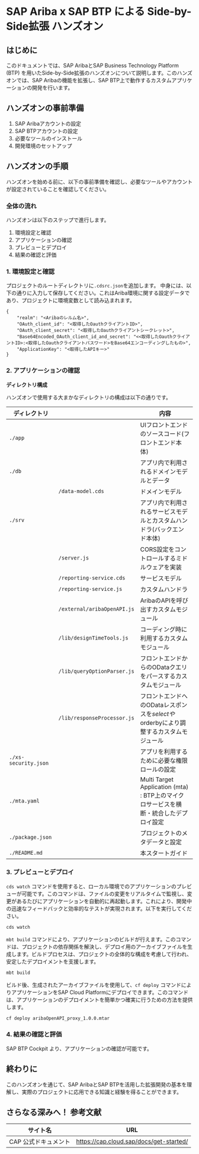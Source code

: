 # SAP Ariba x SAP BTP による Side-by-Side拡張 ハンズオン

## はじめに
このドキュメントでは、SAP AribaとSAP Business Technology Platform (BTP) を用いたSide-by-Side拡張のハンズオンについて説明します。このハンズオンでは、SAP Aribaの機能を拡張し、SAP BTP上で動作するカスタムアプリケーションの開発を行います。

## ハンズオンの事前準備
1. SAP Aribaアカウントの設定
2. SAP BTPアカウントの設定
3. 必要なツールのインストール
4. 開発環境のセットアップ

## ハンズオンの手順
ハンズオンを始める前に、以下の事前準備を確認し、必要なツールやアカウントが設定されていることを確認してください。

### 全体の流れ
ハンズオンは以下のステップで進行します。
1. 環境設定と確認
2. アプリケーションの確認
3. プレビューとデプロイ
4. 結果の確認と評価

### 1. 環境設定と確認
プロジェクトのルートディレクトリに`.cdsrc.json`を追加します。
中身には、以下の通りに入力して保存してください。これはAriba環境に関する設定データであり、プロジェクトに環境変数として読み込まれます。

```
{
    "realm": "<Aribaのレルム名>",
    "OAuth_client_id": "<取得したOauthクライアントID>",
    "OAuth_client_secret": "<取得したOauthクライアントシークレット>",
    "Base64Encoded_OAuth_client_id_and_secret": "<<取得したOauthクライアントID>:<取得したOauthクライアントパスワード>をBase64エンコーディングしたもの>",
    "ApplicationKey": "<取得したAPIキー>"
}
```

### 2. アプリケーションの確認

**ディレクトリ構成**

ハンズオンで使用する大まかなディレクトリの構成は以下の通りです。

| ディレクトリ | | 内容 |
| ---------------------- | ---- | ------------------------ |
| `./app`               | | UIフロントエンドのソースコード(フロントエンド本体) |
| `./db`                | | アプリ内で利用されるドメインモデルとデータ |
|  | `/data-model.cds` | ドメインモデル |
| `./srv`               | | アプリ内で利用されるサービスモデルとカスタムハンドラ(バックエンド本体) |
|  | `/server.js` | CORS設定をコントロールするミドルウェアを実装 |
|  | `/reporting-service.cds` | サービスモデル |
|  | `/reporting-service.js` | カスタムハンドラ |
|  | `/external/aribaOpenAPI.js` | AribaのAPIを呼び出すカスタムモジュール |
|  | `/lib/designTimeTools.js` | コーディング時に利用するカスタムモジュール |
|  | `/lib/queryOptionParser.js` | フロントエンドからのODataクエリをパースするカスタムモジュール |
|  | `/lib/responseProcessor.js` | フロントエンドへのODataレスポンスを$selectや$orderbyにより調整するカスタムモジュール |
| `./xs-security.json`       | | アプリを利用するために必要な権限ロールの設定 |
| `./mta.yaml`           | | Multi Target Application (mta) : BTP上のマイクロサービスを横断・統合したデプロイ設定 |
| `./package.json`       | | プロジェクトのメタデータと設定 |
| `./README.md`          | | 本スタートガイド |

### 3. プレビューとデプロイ

`cds watch` コマンドを使用すると、ローカル環境でのアプリケーションのプレビューが可能です。このコマンドは、ファイルの変更をリアルタイムで監視し、変更があるたびにアプリケーションを自動的に再起動します。これにより、開発中の迅速なフィードバックと効率的なテストが実現されます。以下を実行してください。

```bash
cds watch
```

`mbt build` コマンドにより、アプリケーションのビルドが行えます。このコマンドは、プロジェクトの依存関係を解決し、デプロイ用のアーカイブファイルを生成します。ビルドプロセスは、プロジェクトの全体的な構成を考慮して行われ、安定したデプロイメントを支援します。

```bash
mbt build
```

ビルド後、生成されたアーカイブファイルを使用して、`cf deploy` コマンドによりアプリケーションをSAP Cloud Platformにデプロイできます。このコマンドは、アプリケーションのデプロイメントを簡単かつ確実に行うための方法を提供します。

```bash
cf deploy aribaOpenAPI_proxy_1.0.0.mtar
```

### 4. 結果の確認と評価
SAP BTP Cockpit より、アプリケーションの確認が可能です。

## 終わりに
このハンズオンを通じて、SAP AribaとSAP BTPを活用した拡張開発の基本を理解し、実際のプロジェクトに応用できる知識と経験を得ることができます。

## さらなる深みへ！ 参考文献
| サイト名        |   URL   |
| -------------- | ------- |
| CAP 公式ドキュメント         | https://cap.cloud.sap/docs/get-started/ |
